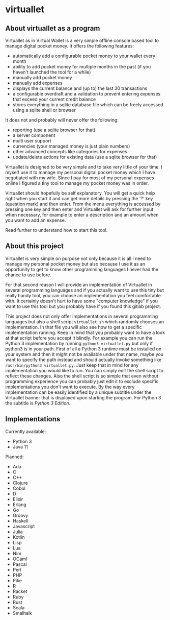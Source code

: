 # virtuallet #

## About virtuallet as a program ##

Virtuallet as in Virtual Wallet is a very simple offline console based tool to manage digital pocket money.
It offers the following features:
 * automatically add a configurable pocket money to your wallet every month
 * ability to add pocket money for multiple months in the past (if you haven't launched the tool for a while)
 * manually add pocket money
 * manually add expenses
 * displays the current balance and (up to) the last 30 transactions
 * a configurable overdraft and a validation to prevent entering expenses that exceed your current credit balance
 * stores everything in a sqlite database file which can be freely accessed using a sqlite shell or browser

It does not and probably will never offer the following:
 * reporting (use a sqlite browser for that)
 * a server component
 * multi user support
 * currencies (your managed money is just plain numbers)
 * other advanced concepts like categories for expenses
 * update/delete actions for existing data (use a sqlite browser for that)

Virtuallet is designed to be very simple and to take very little of your time.
I myself use it to manage my personal digital pocket money which I have negotiated with my wife.
Since I pay for most of my personal expenses online I figured a tiny tool to manage my pocket money was in order.

Virtuallet should hopefully be self explanatory. You will get a quick help right when you start it and can get
more details by pressing the '?' key (question mark) and then enter. From the menu everything is accessed by pressing
one key and then enter and Virtuallet will ask for further input when necessary,
for example to enter a description and an amount when you want to add an expense.

Read further to understand how to start this tool.

## About this project ##

Virtuallet is very simple on purpose not only because it is all I need to manage my personal pocket money
but also because I use it as an opportunity to get to know other programming languages I never had the chance to use before.

For that second reason I will provide an implementation of Virtuallet in several programming languages
and if you actually want to use this tiny but really handy tool, you can choose an implementation you feel comfortable with.
It certainly doesn't hurt to have some "computer knowledge" if you want to use this tool
but you probably have if you found this gitlab project.

This project does not only offer implementations in several programming languages but also a shell script `virtuallet.sh`
which randomly chooses an implementation. In that file you will also see how to get a specific implementation running.
Keep in mind that you probably want to have a look at that script before you accept it blindly. For example you can
run the Python 3 implementation by running `python3 virtuallet.py` but only if python3 is in your path. First of all
a Python 3 runtime must be installed on your system and then it might not be available under that name, maybe you want
to specify the path instead and should actually invoke something like `/usr/bin/python3 virtuallet.py`. Just keep that in mind for any
implementation you would like to run. You can simply edit the shell script to reflect these changes. Also the shell script
is so simple that even without programming experience you can probably just edit it to exclude specific implementations
you don't want to execute. By the way every implementation can be easily identified by a unique subtitle under the
Virtuallet banner that is displayed upon starting the program. For Python 3 the subtitle is *Python 3 Edition*.

## Implementations ##

Currently available:
 * Python 3
 * Java 11

Planned:
 * Ada
 * C
 * C++
 * Clojure
 * Cobol
 * D
 * Elixir
 * Erlang
 * Go
 * Groovy
 * Haskell
 * Javascript
 * Julia
 * Kotlin
 * Lisp
 * Lua
 * Nim
 * OCaml
 * Pascal
 * Perl
 * PHP
 * Pike
 * R
 * Racket
 * Ruby
 * Rust
 * Scala
 * Smalltalk
